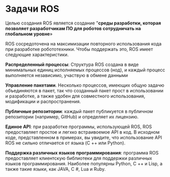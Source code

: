 # Задачи ROS

Целью создания ROS является создание "**среды разработки, которая позволяет разработчикам ПО для роботов сотрудничать на глобальном уровне**» 

ROS сосредоточена на максимизации повторного использования кода при разработке робототехники. Чтобы поддержать это, ROS имеет следующие характеристики. 

**Распределенный процессы**: Структура ROS создана в виде минимальных единиц исполняемых процессов \(нод\), и каждый процесс выполняется независимо, участвую в обмене данными

**Управление пакетами**. Несколько процессов, имеющих общую задачю объединяются в пакет, так что созданный пакет прост в использовании и разработке, а также удобен для совместного использования, модификации и распространения. 

**Публичные репозитории**: каждый пакет публикуется в публичном репозитории \(например, GitHub\) и определяет их лицензию. 

**Единое API**: при разработке программы, использующей ROS, ROS предоставляет простое и легхко встраивоемое API в код. В исходном коде, представленном в примерах, вы увидите, что использование API ROS не сильно отличается от языка \(C ++ или Python\).

**Поддержка различных языков программирования**: программа ROS предоставляет клиентскую библиотеки для поддержки различных языков программирования. Наиболее популярны Python, C ++ и Lisp, а также такие языки, как JAVA, C \#, Lua и Ruby. 

